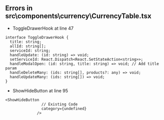 ## Errors in src\components\currency\CurrencyTable.tsx

- ToggleDrawerHook at line 47
```
interface ToggleDrawerHook {
  title: string;
  allId: string[];
  serviceId: string;
  handleUpdate: (id: string) => void;
  setServiceId: React.Dispatch<React.SetStateAction<string>>;
  handleModalOpen: (id: string, title: string) => void; // Add title param
  handleDeleteMany: (ids: string[], products?: any) => void;
  handleUpdateMany: (ids: string[]) => void;
}
```

- ShowHideButton at line 95
```
<ShowHideButton
                // Existing Code
                category={undefined}
              />
```